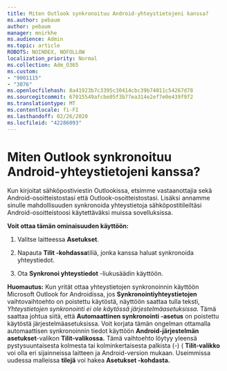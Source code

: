 ```yaml
---
title: Miten Outlook synkronoituu Android-yhteystietojeni kanssa?
ms.author: pebaum
author: pebaum
manager: mnirkhe
ms.audience: Admin
ms.topic: article
ROBOTS: NOINDEX, NOFOLLOW
localization_priority: Normal
ms.collection: Adm_O365
ms.custom:
- "9001115"
- "3076"
ms.openlocfilehash: 8a41923b7c3395c30414cbc39b74011c54267d78
ms.sourcegitcommit: 67015549afcbe05f3b77ea314e2ef7e0e439f9f2
ms.translationtype: MT
ms.contentlocale: fi-FI
ms.lasthandoff: 02/26/2020
ms.locfileid: "42286093"
---
```

# <a name="how-does-outlook-sync-with-my-android-contacts"></a>Miten Outlook synkronoituu Android-yhteystietojeni kanssa?

Kun kirjoitat sähköpostiviestin Outlookissa, etsimme vastaanottajia sekä Android-osoitteistostasi että Outlook-osoitteistostasi. Lisäksi annamme sinulle mahdollisuuden synkronoida yhteystietoja sähköpostitileiltäsi Android-osoitteistoosi käytettäväksi muissa sovelluksissa. 
 
**Voit ottaa tämän ominaisuuden käyttöön:**
 
1. Valitse laitteessa **Asetukset**.

2. Napauta **Tilit -kohdassa**tiliä, jonka kanssa haluat synkronoida yhteystiedot.

3. Ota **Synkronoi yhteystiedot** -liukusäädin käyttöön.
 
**Huomautus:** Kun yrität ottaa yhteystietojen synkronoinnin käyttöön Microsoft Outlook for Androidissa, jos **Synkronointiyhteystietojen** vaihtovaihtoehto on poistettu käytöstä, näyttöön saattaa tulla teksti, *Yhteystietojen synkronointi ei ole käytössä järjestelmäasetuksissa*. Tämä saattaa johtua siitä, että **Automaattinen synkronointi -asetus** on poistettu käytöstä järjestelmäasetuksissa. Voit korjata tämän ongelman ottamalla automaattisen synkronoinnin tiedot käyttöön **Android-järjestelmän** **asetukset**-valikon **Tilit-valikossa.** Tämä vaihtoehto löytyy yleensä pystysuuntaisesta kolmesta tai kolminkertaisesta palkista (-) ( **Tilit-valikko** voi olla eri sijainneissa laitteen ja Android-version mukaan. Useimmissa uudessa malleissa **tilejä** voi hakea **Asetukset -kohdasta.**